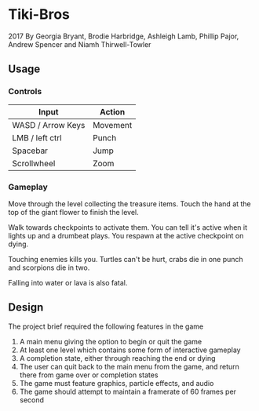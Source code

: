# Tiki-Bros
2017
By Georgia Bryant, Brodie Harbridge, Ashleigh Lamb, Phillip Pajor, Andrew Spencer and Niamh Thirwell-Towler

## Usage

### Controls

Input | Action
---|---
WASD / Arrow Keys | Movement
LMB / left ctrl | Punch
Spacebar | Jump
Scrollwheel | Zoom

### Gameplay

Move through the level collecting the treasure items. Touch the hand at the top of the giant flower to finish the level.

Walk towards checkpoints to activate them. You can tell it's active when it lights up and a drumbeat plays. You respawn at the active checkpoint on dying.

Touching enemies kills you. Turtles can't be hurt, crabs die in one punch and scorpions die in two.

Falling into water or lava is also fatal.

## Design

The project brief required the following features in the game

1. A main menu giving the option to begin or quit the game
2. At least one level which contains some form of interactive gameplay
3. A completion state, either through reaching the end or dying
4. The user can quit back to the main menu from the game, and return there from game over or completion states
5. The game must feature graphics, particle effects, and audio
6. The game should attempt to maintain a framerate of 60 frames per second


